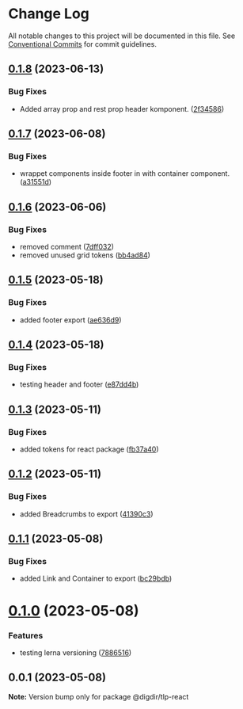 # Change Log

All notable changes to this project will be documented in this file.
See [Conventional Commits](https://conventionalcommits.org) for commit guidelines.

## [0.1.8](https://github.com/felleslosninger/tlp-react/compare/@digdir/tlp-react@0.1.7...@digdir/tlp-react@0.1.8) (2023-06-13)

### Bug Fixes

- Added array prop and rest prop header komponent. ([2f34586](https://github.com/felleslosninger/tlp-react/commit/2f34586f0ee426e3670dd25355742673bd5af620))

## [0.1.7](https://github.com/felleslosninger/tlp-react/compare/@digdir/tlp-react@0.1.6...@digdir/tlp-react@0.1.7) (2023-06-08)

### Bug Fixes

- wrappet components inside footer in with container component. ([a31551d](https://github.com/felleslosninger/tlp-react/commit/a31551da4635c57c6362a09dca0bec9239e53909))

## [0.1.6](https://github.com/felleslosninger/tlp-react/compare/@digdir/tlp-react@0.1.5...@digdir/tlp-react@0.1.6) (2023-06-06)

### Bug Fixes

- removed comment ([7dff032](https://github.com/felleslosninger/tlp-react/commit/7dff03279cab10227bce2419e3efbbbe6d5f7903))
- removed unused grid tokens ([bb4ad84](https://github.com/felleslosninger/tlp-react/commit/bb4ad84df6254b54ca69ae288ea36f01ab728631))

## [0.1.5](https://github.com/felleslosninger/tlp-react/compare/@digdir/tlp-react@0.1.4...@digdir/tlp-react@0.1.5) (2023-05-18)

### Bug Fixes

- added footer export ([ae636d9](https://github.com/felleslosninger/tlp-react/commit/ae636d9b26357210be333ef38b9ca204632d1302))

## [0.1.4](https://github.com/felleslosninger/tlp-react/compare/@digdir/tlp-react@0.1.3...@digdir/tlp-react@0.1.4) (2023-05-18)

### Bug Fixes

- testing header and footer ([e87dd4b](https://github.com/felleslosninger/tlp-react/commit/e87dd4bfbe68e3bedfdce4ba29b12be7ae19f9af))

## [0.1.3](https://github.com/felleslosninger/tlp-react/compare/@digdir/tlp-react@0.1.2...@digdir/tlp-react@0.1.3) (2023-05-11)

### Bug Fixes

- added tokens for react package ([fb37a40](https://github.com/felleslosninger/tlp-react/commit/fb37a40a88f0351a72c8f97309f27d3a0582894b))

## [0.1.2](https://github.com/felleslosninger/tlp-react/compare/@digdir/tlp-react@0.1.1...@digdir/tlp-react@0.1.2) (2023-05-11)

### Bug Fixes

- added Breadcrumbs to export ([41390c3](https://github.com/felleslosninger/tlp-react/commit/41390c3e853a524cdfc12ef5bc4202cb720784f6))

## [0.1.1](https://github.com/felleslosninger/tlp-react/compare/@digdir/tlp-react@0.1.0...@digdir/tlp-react@0.1.1) (2023-05-08)

### Bug Fixes

- added Link and Container to export ([bc29bdb](https://github.com/felleslosninger/tlp-react/commit/bc29bdb97546b6b68ef2c23105c3cba558612ff8))

# [0.1.0](https://github.com/felleslosninger/tlp-react/compare/@digdir/tlp-react@0.0.1...@digdir/tlp-react@0.1.0) (2023-05-08)

### Features

- testing lerna versioning ([7886516](https://github.com/felleslosninger/tlp-react/commit/788651639e3baa2251b734c153865d7e91298ef3))

## 0.0.1 (2023-05-08)

**Note:** Version bump only for package @digdir/tlp-react
